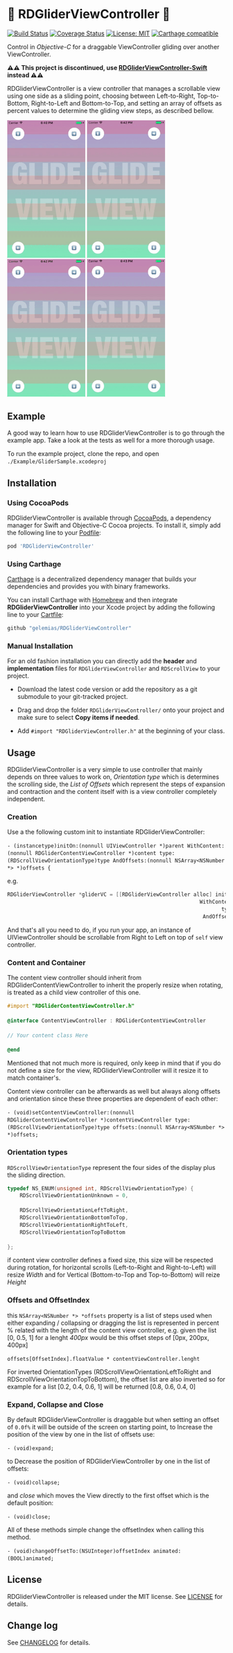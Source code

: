# 🛫 RDGliderViewController 🛬

[![Build Status](https://travis-ci.org/gelemias/RDGliderViewController.svg?branch=develop)](https://travis-ci.org/gelemias/RDGliderViewController) [![Coverage Status](https://coveralls.io/repos/github/gelemias/RDGliderViewController/badge.svg?branch=develop)](https://coveralls.io/github/gelemias/RDGliderViewController?branch=develop) [![License: MIT](https://img.shields.io/github/license/mashape/apistatus.svg)](https://opensource.org/licenses/MIT) [![Carthage compatible](https://img.shields.io/badge/Carthage-compatible-4BC51D.svg?style=flat)](https://github.com/Carthage/Carthage)


Control in *Objective-C* for a draggable ViewController gliding over another ViewController. 

**⚠️⚠️ This project is discontinued, use [RDGliderViewController-Swift](https://github.com/gelemias/RDGliderViewController-Swift)  instead ⚠️⚠️**

RDGliderViewController is a view controller that manages a scrollable view using one side as a sliding point, choosing between Left-to-Right, Top-to-Bottom, Right-to-Left and Bottom-to-Top, and setting an array of offsets as percent values to determine the gliding view steps, as described bellow.

<img src="./img/1.gif" width="180"> <img src="./img/2.gif" width="180"> <img src="./img/3.gif" width="180"> <img src="./img/4.gif" width="180">

## Example

A good way to learn how to use RDGliderViewController is to go through the example app. Take a look at the tests as well for a more thorough usage.

To run the example project, clone the repo, and open `./Example/GliderSample.xcodeproj`

## Installation

### Using CocoaPods
RDGliderViewController is available through [CocoaPods](http://cocoapods.org), a dependency manager for Swift and Objective-C Cocoa projects. To install
it, simply add the following line to your [Podfile](https://guides.cocoapods.org/using/getting-started.html):

```ruby
pod 'RDGliderViewController'
```

### Using Carthage

[Carthage](https://github.com/Carthage/Carthage) is a decentralized dependency manager that builds your dependencies and provides you with binary frameworks.

You can install Carthage with [Homebrew](http://brew.sh/) and then integrate **RDGliderViewController** into your Xcode project by adding the following line to your [Cartfile](https://github.com/Carthage/Carthage/blob/master/Documentation/Artifacts.md#cartfile):

```ruby
github "gelemias/RDGliderViewController"
```

### Manual Installation

For an old fashion installation you can directly add the **header** and **implementation** files for `RDGliderViewController` and `RDScrollView` to your project.

- Download the latest code version or add the repository as a git submodule to your git-tracked project.

- Drag and drop the folder `RDGliderViewController/` onto your project and make sure to select **Copy items if needed**.

- Add `#import "RDGliderViewController.h"` at the beginning of your class.

## Usage

RDGliderViewController is a very simple to use controller that mainly depends on three values to work on, *Orientation type* which is determines the scrolling side, the *List of Offsets* which represent the steps of expansion and contraction and the content itself with is a view controller completely independent.

### Creation

Use a the following custom init to instantiate RDGliderViewController:

`- (instancetype)initOn:(nonnull UIViewController *)parent WithContent:(nonnull RDGliderContentViewController *)content type:(RDScrollViewOrientationType)type AndOffsets:(nonnull NSArray<NSNumber *> *)offsets {
`

e.g.
```Objective-C
RDGliderViewController *gliderVC = [[RDGliderViewController alloc] initOn:self
                                                              WithContent:[UIViewController new]
                                                                     type:RDScrollViewOrientationRightToLeft
                                                               AndOffsets:@[@0.2, @0.5, @1]];
```

And that's all you need to do, if you run your app, an instance of UIViewController should be scrollable from Right to Left on top of `self` view controller.

### Content and Container

The content view controller should inherit from RDGliderContentViewController to inherit the properly resize when rotating, is treated as a child view controller of this one.

```Objective-C
#import "RDGliderContentViewController.h"

@interface ContentViewController : RDGliderContentViewController

// Your content class Here

@end

```

Mentioned that not much more is required, only keep in mind that if you do not define a size for the view, RDGliderViewController will it resize it to match container's.

Content view controller can be afterwards as well but always along offsets and orientation since these three properties are dependent of each other:

`- (void)setContentViewController:(nonnull RDGliderContentViewController *)contentViewController
                            type:(RDScrollViewOrientationType)type
                         offsets:(nonnull NSArray<NSNumber *> *)offsets;
`

### Orientation types

`RDScrollViewOrientationType` represent the four sides of the display plus the sliding direction.

```Objective-C
typedef NS_ENUM(unsigned int, RDScrollViewOrientationType) {
    RDScrollViewOrientationUnknown = 0,

    RDScrollViewOrientationLeftToRight,
    RDScrollViewOrientationBottomToTop,
    RDScrollViewOrientationRightToLeft,
    RDScrollViewOrientationTopToBottom

};
```

if content view controller defines a fixed size, this size will be respected during rotation, for horizontal scrolls (Left-to-Right and Right-to-Left) will resize *Width* and for Vertical (Bottom-to-Top and Top-to-Bottom) will reize *Height*


### Offsets and OffsetIndex

this `NSArray<NSNumber *> *offsets` property is a list of steps used when either expanding / collapsing or dragging the list is represented in percent % related with the length of the content view controller, e.g. given the list [0, 0.5, 1] for a lenght *400px* would be this offset steps of [0px, 200px, 400px]

`offsets[OffsetIndex].floatValue * contentViewController.lenght`

For inverted OrientationTypes (RDScrollViewOrientationLeftToRight and RDScrollViewOrientationTopToBottom), the offset list are also inverted so for example for a list [0.2, 0.4, 0.6, 1] will be returned [0.8, 0.6, 0.4, 0]

### Expand, Collapse and Close

By default RDGliderViewController is draggable but when setting an offset of `0.0f%` it will be outside of the screen on starting point, to Increase the position of the view by one in the list of offsets use:

`- (void)expand;`

to Decrease the position of RDGliderViewController by one in the list of offsets:

`- (void)collapse;`

and *close* which moves the View directly to the first offset which is the default position:

`- (void)close;`

All of these methods simple change the offsetIndex when calling this method.

`- (void)changeOffsetTo:(NSUInteger)offsetIndex animated:(BOOL)animated;`

## License

RDGliderViewController is released under the MIT license. See [LICENSE](https://github.com/gelemias/RDGliderViewController/blob/develop/LICENSE) for details.


## Change log

See [CHANGELOG](https://github.com/gelemias/RDGliderViewController/blob/develop/CHANGELOG.md) for details.
